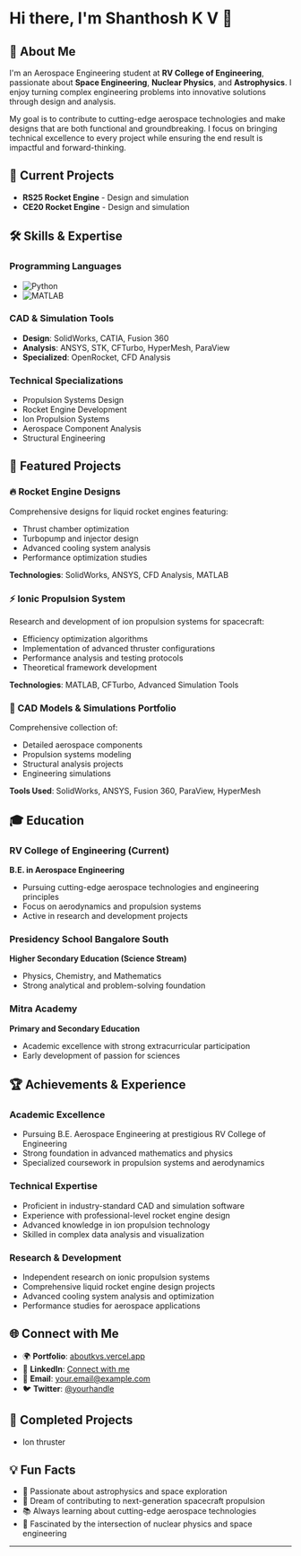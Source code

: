 # Hi there, I'm Shanthosh K V 👋

## 🚀 About Me

I'm an Aerospace Engineering student at **RV College of Engineering**, passionate about **Space Engineering**, **Nuclear Physics**, and **Astrophysics**. I enjoy turning complex engineering problems into innovative solutions through design and analysis.

My goal is to contribute to cutting-edge aerospace technologies and make designs that are both functional and groundbreaking. I focus on bringing technical excellence to every project while ensuring the end result is impactful and forward-thinking.

## 🎯 Current Projects

- **RS25 Rocket Engine** - Design and simulation
- **CE20 Rocket Engine** - Design and simulation

## 🛠️ Skills & Expertise

### Programming Languages
- ![Python](https://img.shields.io/badge/-Python-3776AB?style=flat&logo=python&logoColor=white)
- ![MATLAB](https://img.shields.io/badge/-MATLAB-0076A8?style=flat&logo=mathworks&logoColor=white)

### CAD & Simulation Tools
- **Design**: SolidWorks, CATIA, Fusion 360
- **Analysis**: ANSYS, STK, CFTurbo, HyperMesh, ParaView
- **Specialized**: OpenRocket, CFD Analysis

### Technical Specializations
- Propulsion Systems Design
- Rocket Engine Development
- Ion Propulsion Systems
- Aerospace Component Analysis
- Structural Engineering

## 🚀 Featured Projects

### 🔥 Rocket Engine Designs
Comprehensive designs for liquid rocket engines featuring:
- Thrust chamber optimization
- Turbopump and injector design
- Advanced cooling system analysis
- Performance optimization studies

**Technologies**: SolidWorks, ANSYS, CFD Analysis, MATLAB

### ⚡ Ionic Propulsion System
Research and development of ion propulsion systems for spacecraft:
- Efficiency optimization algorithms
- Implementation of advanced thruster configurations
- Performance analysis and testing protocols
- Theoretical framework development

**Technologies**: MATLAB, CFTurbo, Advanced Simulation Tools

### 📐 CAD Models & Simulations Portfolio
Comprehensive collection of:
- Detailed aerospace components
- Propulsion systems modeling
- Structural analysis projects
- Engineering simulations

**Tools Used**: SolidWorks, ANSYS, Fusion 360, ParaView, HyperMesh

## 🎓 Education

### RV College of Engineering (Current)
**B.E. in Aerospace Engineering**
- Pursuing cutting-edge aerospace technologies and engineering principles
- Focus on aerodynamics and propulsion systems
- Active in research and development projects

### Presidency School Bangalore South
**Higher Secondary Education (Science Stream)**
- Physics, Chemistry, and Mathematics
- Strong analytical and problem-solving foundation

### Mitra Academy
**Primary and Secondary Education**
- Academic excellence with strong extracurricular participation
- Early development of passion for sciences

## 🏆 Achievements & Experience

### Academic Excellence
- Pursuing B.E. Aerospace Engineering at prestigious RV College of Engineering
- Strong foundation in advanced mathematics and physics
- Specialized coursework in propulsion systems and aerodynamics

### Technical Expertise
- Proficient in industry-standard CAD and simulation software
- Experience with professional-level rocket engine design
- Advanced knowledge in ion propulsion technology
- Skilled in complex data analysis and visualization

### Research & Development
- Independent research on ionic propulsion systems
- Comprehensive liquid rocket engine design projects
- Advanced cooling system analysis and optimization
- Performance studies for aerospace applications


## 🌐 Connect with Me

- 🌍 **Portfolio**: [aboutkvs.vercel.app](https://aboutkvs.vercel.app/)
- 💼 **LinkedIn**: [Connect with me](https://linkedin.com/in/yourprofile)
- 📧 **Email**: your.email@example.com
- 🐦 **Twitter**: [@yourhandle](https://twitter.com/yourhandle)

## 🔭 Completed Projects

- Ion thruster

## 💡 Fun Facts

- 🌌 Passionate about astrophysics and space exploration
- 🚀 Dream of contributing to next-generation spacecraft propulsion
- 📚 Always learning about cutting-edge aerospace technologies
- 🔬 Fascinated by the intersection of nuclear physics and space engineering

---

